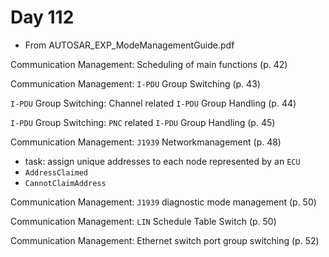 # Day 112

* From AUTOSAR\_EXP\_ModeManagementGuide.pdf

Communication Management: Scheduling of main functions (p. 42)

Communication Management: `I-PDU` Group Switching (p. 43)

`I-PDU` Group Switching: Channel related `I-PDU` Group Handling (p. 44)

`I-PDU` Group Switching: `PNC` related `I-PDU` Group Handling (p. 45)

Communication Management: `J1939` Networkmanagement (p. 48)
* task: assign unique addresses to each node represented by an `ECU`
* `AddressClaimed`
* `CannotClaimAddress`

Communication Management: `J1939` diagnostic mode management (p. 50)

Communication Management: `LIN`  Schedule Table Switch (p. 50)

Communication Management: Ethernet switch port group switching (p. 52)
